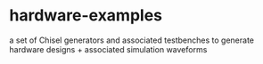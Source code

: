 # hardware-examples
a set of Chisel generators and associated testbenches to generate hardware designs + associated simulation waveforms
